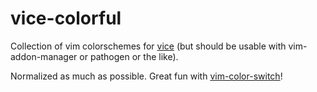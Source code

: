 # vice-colorful
Collection of vim colorschemes for [vice][vice] (but should be usable with
vim-addon-manager or pathogen or the like).

Normalized as much as possible. Great fun with
[vim-color-switch][vim-color-switch]!

[vice]: https://github.com/zeekay/vice
[vim-color-switch]: https://github.com/zeekay/vim-color-switch
